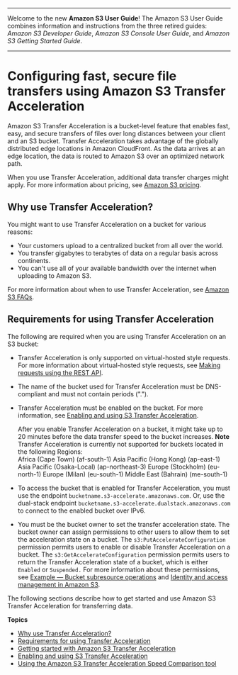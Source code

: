 --------

Welcome to the new **Amazon S3 User Guide**\! The Amazon S3 User Guide combines information and instructions from the three retired guides: *Amazon S3 Developer Guide*, *Amazon S3 Console User Guide*, and *Amazon S3 Getting Started Guide*\.

--------

# Configuring fast, secure file transfers using Amazon S3 Transfer Acceleration<a name="transfer-acceleration"></a>

Amazon S3 Transfer Acceleration is a bucket\-level feature that enables fast, easy, and secure transfers of files over long distances between your client and an S3 bucket\. Transfer Acceleration takes advantage of the globally distributed edge locations in Amazon CloudFront\. As the data arrives at an edge location, the data is routed to Amazon S3 over an optimized network path\.

When you use Transfer Acceleration, additional data transfer charges might apply\. For more information about pricing, see [Amazon S3 pricing](https://aws.amazon.com/s3/pricing/)\.

## Why use Transfer Acceleration?<a name="transfer-acceleration-why-use"></a>

You might want to use Transfer Acceleration on a bucket for various reasons:
+ Your customers upload to a centralized bucket from all over the world\.
+ You transfer gigabytes to terabytes of data on a regular basis across continents\.
+ You can't use all of your available bandwidth over the internet when uploading to Amazon S3\.

For more information about when to use Transfer Acceleration, see [Amazon S3 FAQs](https://aws.amazon.com/s3/faqs/#s3ta)\.

## Requirements for using Transfer Acceleration<a name="transfer-acceleration-requirements"></a>

The following are required when you are using Transfer Acceleration on an S3 bucket:
+ Transfer Acceleration is only supported on virtual\-hosted style requests\. For more information about virtual\-hosted style requests, see [Making requests using the REST API](RESTAPI.md)\. 
+ The name of the bucket used for Transfer Acceleration must be DNS\-compliant and must not contain periods \("\."\)\.
+ Transfer Acceleration must be enabled on the bucket\. For more information, see [Enabling and using S3 Transfer Acceleration](transfer-acceleration-examples.md)\. 

  After you enable Transfer Acceleration on a bucket, it might take up to 20 minutes before the data transfer speed to the bucket increases\.
**Note**  
Transfer Acceleration is currently not supported for buckets located in the following Regions:  
Africa \(Cape Town\) \(af\-south\-1\)
Asia Pacific \(Hong Kong\) \(ap\-east\-1\)
Asia Pacific \(Osaka\-Local\) \(ap\-northeast\-3\)
Europe \(Stockholm\) \(eu\-north\-1\)
Europe \(Milan\) \(eu\-south\-1\)
Middle East \(Bahrain\) \(me\-south\-1\)
+ To access the bucket that is enabled for Transfer Acceleration, you must use the endpoint `bucketname.s3-accelerate.amazonaws.com`\. Or, use the dual\-stack endpoint `bucketname.s3-accelerate.dualstack.amazonaws.com` to connect to the enabled bucket over IPv6\. 
+ You must be the bucket owner to set the transfer acceleration state\. The bucket owner can assign permissions to other users to allow them to set the acceleration state on a bucket\. The `s3:PutAccelerateConfiguration` permission permits users to enable or disable Transfer Acceleration on a bucket\. The `s3:GetAccelerateConfiguration` permission permits users to return the Transfer Acceleration state of a bucket, which is either `Enabled` or `Suspended.` For more information about these permissions, see [Example — Bucket subresource operations](using-with-s3-actions.md#using-with-s3-actions-related-to-bucket-subresources) and [Identity and access management in Amazon S3](s3-access-control.md)\.

The following sections describe how to get started and use Amazon S3 Transfer Acceleration for transferring data\.

**Topics**
+ [Why use Transfer Acceleration?](#transfer-acceleration-why-use)
+ [Requirements for using Transfer Acceleration](#transfer-acceleration-requirements)
+ [Getting started with Amazon S3 Transfer Acceleration](transfer-acceleration-getting-started.md)
+ [Enabling and using S3 Transfer Acceleration](transfer-acceleration-examples.md)
+ [Using the Amazon S3 Transfer Acceleration Speed Comparison tool](transfer-acceleration-speed-comparison.md)